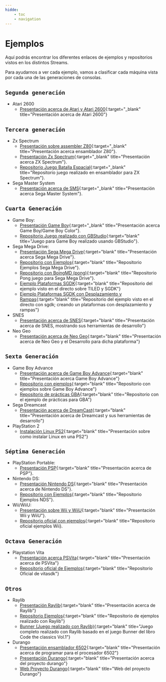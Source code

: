 ```yaml
---
hidde:
    - toc
    - navigation
---
```

# Ejemplos

Aquí podrás encontrar los diferentes enlaces de ejemplos y repositorios vistos en los distintos Streams.

Para ayudarnos a ver cada ejemplo, vamos a clasificar cada máquina vista por cada una de las generaciones de consolas.

## ```Segunda generación```

* Atari 2600
    * [Presentación acerca de Atari y Atari 2600](pdfs/atari.pdf){:target="_blank" title="Presentación acerca de Atari 2600"}

## ```Tercera generación```

* Zx Spectrum
    * [Presentación sobre assembler Z80](pdfs/Z80.pdf){:target="_blank" title="Presentación acerca ensamblador Z80"}.
    * [Presentación Zx Spectrum](pdfs/Zx%20Spectrum.pdf){:target="_blank" title="Presentación acerca ZX Spectrum"}.
    * [Repositorio Juego Batalla Espacial](https://github.com/makeclassicgames/ZXgalaticBattle){:target="_blank" title="Repositorio juego realizado en ensamblador para ZX Spectrum"}.
* Sega Master System
    * [Presentación acerca de SMS](pdfs/SMS.pdf){:target="_blank" title="Presentación acerca Sega Master System"}.

## ```Cuarta Generación```

* Game Boy:
    * [Presentación Game Boy](pdfs/GB_GBC.pdf){:target="_blank" title="Presentación acerca Game Boy/Game Boy Color"}.
    * [Repositorio Juego realizado con GBStudio](https://github.com/makeclassicgames/evilchairs){:target="blank" title="Juego para Game Boy realizado usando GBStudio"}.
* Sega Mega Drive:
    * [Presentación Sega Mega Drive](pdfs/MDrive.pdf){:target="blank" title="Presentación acerca Sega Mega Drive"}.
    * [Repositorio con Ejemplos](https://github.com/zerasul/mdbook-examples){:target="blank" title="Repositorio Ejemplos Sega Mega Drive"}.
    * [Repositorio con BoingMD (pong)](https://github.com/makeclassicgames/BoingSGDK){:target="blank" title="Repositorio Pong juego para Sega Mega Drive"}.
    * [Ejemplo Plataformas SGDK](https://github.com/makeclassicgames/exampleSGDKPlatformer){:target="blank" title="Repositorio del ejemplo visto en el directo sobre TILED y SGDK"}
    * [Ejemplo Plataformas SGDK con Desplazamiento y Rampas](https://github.com/makeclassicgames/sgdkplaformer2){:target="blank" title="Repositorio del ejemplo visto en el directo con sgdk; creando un plataformas con desplazamiento y rampas"}
* SNES
    * [Presentación acerca de SNES](pdfs/SNES.pdf){:target="blank" title="Presentación acerca de SNES, mostrando sus herramientas de desarrollo"}
* Neo Geo
    * [Presentación acerca de Neo Geo](pdfs/Neo_Geo.pdf){:target="blank" title="Presentación acerca de Neo Geo y el Desarrollo para dicha plataforma"}

## ```Sexta Generación```

* Game Boy Advance
    * [Presentación acerca de Game Boy Advance](pdfs/Game%20Boy%20Advance.pdf){:target="blank" title="Presentación acerca Game Boy Advance"}
    * [Repositorio con ejemplos](https://github.com/makeclassicgames/gba-examples){:target="blank" title="Repositorio con ejemplos sobre Game Boy Advance"}
    * [Repositorio de prácticas GBA](https://github.com/makeclassicgames/gbaPractice){:target="blank" title="Repositorio con el ejemplo de prácticas para GBA"}
* Sega Dreamcast
    * [Presentación acerca de DreamCast](pdfs/Dreamcast.pdf){:target="blank" title="Presentación acerca de Dreamcast y sus herramientas de desarrollo"}
* PlayStation 2
    * [Instalación Linux PS2](pdfs/Ps2linux.pdf){:target="blank" title="Presentación sobre como instalar Linux en una PS2"}

## ```Séptima Generación```

* PlayStation Portable:
    * [Presentación PSP](pdfs/PSP.pdf){:target="blank" title="Presentación acerca de PSP"}.
* Nintendo DS:
    * [Presentación Nintendo DS](pdfs/NDS.pdf){:target="blank" title="Presentación acerca de Nintendo DS"}.
    * [Repositorio con Ejemplos](https://github.com/LaJaqueria/nds-examples){:target="blank" title="Repositorio Ejemplos NDS"}.
* Wii/WiiU:
    * [Presentación sobre Wii y WiiU](pdfs/Wiii_Wiiu.pdf){:target="blank" title="Presentación Wii y WiiU"}.
    * [Repositorio oficial con ejemplos](https://github.com/devkitPro/wii-examples){:target="blank" title="Repositorio oficial ejemplos Wii}.

## ```Octava Generación```

* Playstation Vita
    * [Presentación acerca PSVita](pdfs/psvita.pdf){:target="blank" title="Presentación acerca de PSVita"}
    * [Repositorio oficial de Ejemplos](https://github.com/vitasdk/samples){:target="blank" title="Repositorio Oficial de vitasdk"}

## ```Otros```

* Raylib
    * [Presentación Raylib](pdfs/Raylib.pdf){:target="blank" title="Presentación acerca de Raylib"}
    * [Repositorio Ejemplos](https://github.com/makeclassicgames/raylib-examples){:target="blank" title="Repositorio de ejemplos realizado con Raylib"}
    * [Bunner (Juego realizado con Raylib)](https://github.com/makeclassicgames/bunner){:target="blank" title="Juego completo realizado con Raylib basado en el juego Bunner del libro Code the classics Vol.1"}
* Durango
    * [Presentación ensamblador 6502](pdfs/6502.pdf){:target="blank" title="Presentación acerca de programar para el procesador 6502"}
    * [Presentación Durango](pdfs/Durango%20Computer-3.pdf){:target="blank" title="Presentación acerca del proyecto durango"}
    * [Web Proyecto Durango](https://durangoretro.com){:target="blank" title="Web del proyecto Durango"}
